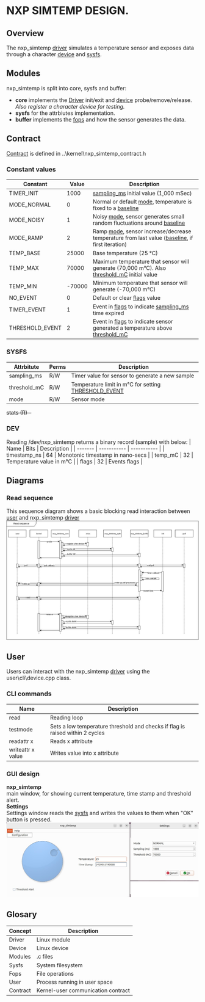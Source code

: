 # NXP SIMTEMP DESIGN.

## Overview
The nxp_simtemp [driver](#driver-glossary) simulates a temperature sensor and exposes data through a character [device](#device-glossary) and [sysfs](#sysfs-glossary).  

## Modules
nxp_simtemp is split into core, sysfs and buffer:  
* **core** implements the [Driver](#driver-glossary) init/exit and [device](#device-glossary) probe/remove/release.  
*Also register a character device for testing.*  
* **sysfs** for the attrbiutes implementation.  
* **buffer** implements the [fops](#fops-glossary) and how the sensor generates the data.

## Contract
[Contract](#contract-glossary) is defined in ..\kernel\nxp_simtemp_contract.h

### Constant values
| Constant | Value | Description |
| ------- | ----------- | ----------- |
| TIMER_INIT | 1000 | [sampling_ms](#sampling_ms-glossary) initial value (1,000 mSec) |
| MODE_NORMAL | 0 | Normal or default [mode](#mode-glossary), temperature is fixed to a [baseline](#TEMP_BASE-glossary) |
| MODE_NOISY | 1 | Noisy [mode](#mode-glossary), sensor generates small random fluctuations around [baseline](#TEMP_BASE-glossary) |
| MODE_RAMP | 2 | Ramp [mode](#mode-glossary), sensor increase/decrease temperature from last value ([baseline](#TEMP_BASE-glossary), if first iteration) |
| <a id="TEMP_BASE-glossary"></a>TEMP_BASE | 25000 | Base temperature (25 °C) |
| TEMP_MAX | 70000 | Maximum temperature that sensor will generate (70,000 m°C). Also [threshold_mC](#threshold_mC-glossary) initial value |
| TEMP_MIN | -70000 | Minimum temperature that sensor will generate (-70,000 m°C)|
| NO_EVENT | 0 | Default or clear [flags](#flags-glossary) value |
| TIMER_EVENT | 1 | Event in [flags](#flags-glossary) to indicate [sampling_ms](#sampling_ms-glossary) time expired |
| <a id="THRESHOLD_EVENT-glossary"></a>THRESHOLD_EVENT | 2 | Event in [flags](#flags-glossary) to indicate sensor generated a temperature above [threshold_mC](#threshold_mC-glossary) |

### SYSFS
| Attrbitute | Perms | Description  |
| ------- | ----------- | ----------- |
| <a id="sampling_ms-glossary"></a>sampling_ms | R/W | Timer value for sensor to generate a new sample |
| <a id="threshold_mC-glossary"></a>threshold_mC | R/W | Temperature limit in m°C for setting [THRESHOLD_EVENT](#THRESHOLD_EVENT-glossary) |
| mode | R/W | Sensor mode |

~~stats (R) -~~ 

### DEV
Reading /dev/nxp_simtemp returns a binary record (sample) with below:
| Name | Bits | Description  |
| ------- | ----------- | ----------- |
| timestamp_ns | 64 | Monotonic timestamp in nano-secs |
| temp_mC | 32 | Temperature value in m°C |
| <a id="flags-glossary"></a>flags | 32 | Events flags |

## Diagrams
### Read sequence
This sequence diagram shows a basic blocking read interaction between [user](#user-glossary) and nxp_simtemp [driver](#driver-glossary)  
![read-seq-diagram](<Read sequence.jpg>)

## User
Users can interact with the nxp_simtemp [driver](#driver-glossary) using the user\cli\device.cpp class.

### CLI commands
| Name | Description  |
| ------- | ----------- |
|read | Reading loop |
|testmode | Sets a low temperature threshold and checks if flag is raised within 2 cycles |
|readattr x | Reads x attribute |
|writeattr x value | Writes value into x attribute  |

### GUI design  
**nxp_simtemp**  
main window, for showing current temperature, time stamp and threshold alert.  
**Settings**  
Settings window reads the [sysfs](#sysfs-glossary) and writes the values to them when "OK" button is pressed.   
![GUI design](<GUI design.jpg>)

## Glosary
| Concept | Description |
| ------- | ----------- |
| <a id="driver-glossary"></a>Driver | Linux module |
| <a id="device-glossary"></a>Device | Linux device |
| <a id="modules-glossary"></a>Modules | .c files |
| <a id="sysfs-glossary"></a>Sysfs | System filesystem |
| <a id="fops-glossary"></a>Fops | File operations |
| <a id="user-glossary"></a>User | Process running in user space |
| <a id="contract-glossary"></a>Contract | Kernel-user communication contract |